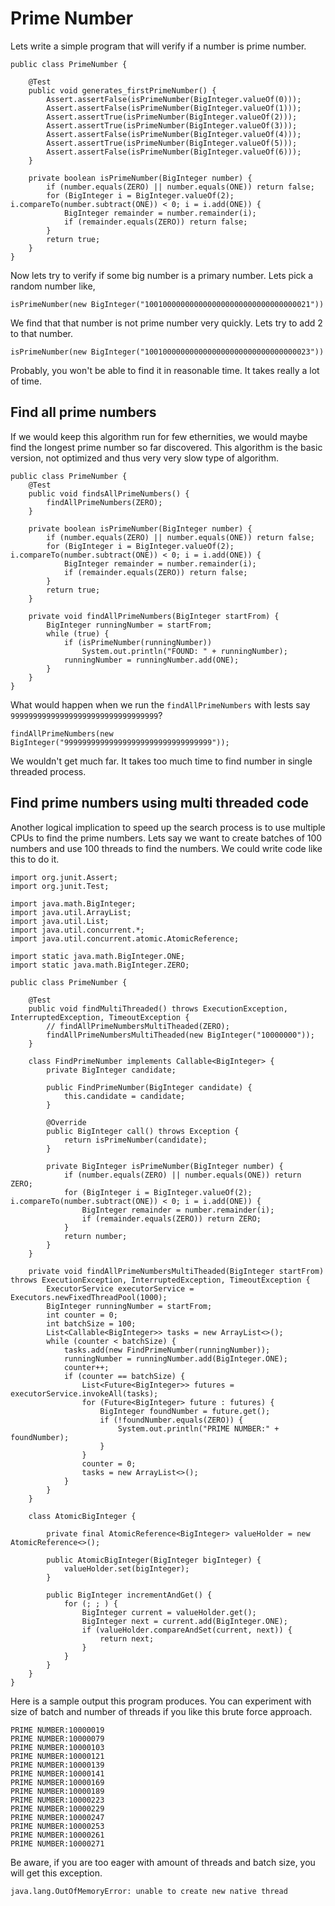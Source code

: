 # Prime Number

Lets write a simple program that will verify if a number is prime number.

```
public class PrimeNumber {

    @Test
    public void generates_firstPrimeNumber() {
        Assert.assertFalse(isPrimeNumber(BigInteger.valueOf(0)));
        Assert.assertFalse(isPrimeNumber(BigInteger.valueOf(1)));
        Assert.assertTrue(isPrimeNumber(BigInteger.valueOf(2)));
        Assert.assertTrue(isPrimeNumber(BigInteger.valueOf(3)));
        Assert.assertFalse(isPrimeNumber(BigInteger.valueOf(4)));
        Assert.assertTrue(isPrimeNumber(BigInteger.valueOf(5)));
        Assert.assertFalse(isPrimeNumber(BigInteger.valueOf(6)));
    }

    private boolean isPrimeNumber(BigInteger number) {
        if (number.equals(ZERO) || number.equals(ONE)) return false;
        for (BigInteger i = BigInteger.valueOf(2); i.compareTo(number.subtract(ONE)) < 0; i = i.add(ONE)) {
            BigInteger remainder = number.remainder(i);
            if (remainder.equals(ZERO)) return false;
        }
        return true;
    }
}
```

Now lets try to verify if some big number is a primary number. Lets pick a random number like,

```
isPrimeNumber(new BigInteger("1001000000000000000000000000000000021"))
```

We find that that number is not prime number very quickly. Lets try to add 2 to that number.

```
isPrimeNumber(new BigInteger("1001000000000000000000000000000000023"))
```

Probably, you won't be able to find it in reasonable time. It takes really a lot of time.

## Find all prime numbers

If we would keep this algorithm run for few ethernities, we would maybe find the longest prime number so far discovered. This algorithm is the basic version, not optimized and thus very very slow type of algorithm.

```
public class PrimeNumber {
    @Test
    public void findsAllPrimeNumbers() {
        findAllPrimeNumbers(ZERO);
    }

    private boolean isPrimeNumber(BigInteger number) {
        if (number.equals(ZERO) || number.equals(ONE)) return false;
        for (BigInteger i = BigInteger.valueOf(2); i.compareTo(number.subtract(ONE)) < 0; i = i.add(ONE)) {
            BigInteger remainder = number.remainder(i);
            if (remainder.equals(ZERO)) return false;
        }
        return true;
    }

    private void findAllPrimeNumbers(BigInteger startFrom) {
        BigInteger runningNumber = startFrom;
        while (true) {
            if (isPrimeNumber(runningNumber))
                System.out.println("FOUND: " + runningNumber);
            runningNumber = runningNumber.add(ONE);
        }
    }
}
```

What would happen when we run the `findAllPrimeNumbers` with lests say `999999999999999999999999999999999`?

```
findAllPrimeNumbers(new BigInteger("999999999999999999999999999999999"));
```

We wouldn't get much far. It takes too much time to find number in single threaded process.

## Find prime numbers using multi threaded code

Another logical implication to speed up the search process is to use multiple CPUs to find the prime numbers. Lets say we want to create batches of 100 numbers and use 100 threads to find the numbers. We could write code like this to do it.

```
import org.junit.Assert;
import org.junit.Test;

import java.math.BigInteger;
import java.util.ArrayList;
import java.util.List;
import java.util.concurrent.*;
import java.util.concurrent.atomic.AtomicReference;

import static java.math.BigInteger.ONE;
import static java.math.BigInteger.ZERO;

public class PrimeNumber {

    @Test
    public void findMultiThreaded() throws ExecutionException, InterruptedException, TimeoutException {
        // findAllPrimeNumbersMultiTheaded(ZERO);
        findAllPrimeNumbersMultiTheaded(new BigInteger("10000000"));
    }

    class FindPrimeNumber implements Callable<BigInteger> {
        private BigInteger candidate;

        public FindPrimeNumber(BigInteger candidate) {
            this.candidate = candidate;
        }

        @Override
        public BigInteger call() throws Exception {
            return isPrimeNumber(candidate);
        }

        private BigInteger isPrimeNumber(BigInteger number) {
            if (number.equals(ZERO) || number.equals(ONE)) return ZERO;
            for (BigInteger i = BigInteger.valueOf(2); i.compareTo(number.subtract(ONE)) < 0; i = i.add(ONE)) {
                BigInteger remainder = number.remainder(i);
                if (remainder.equals(ZERO)) return ZERO;
            }
            return number;
        }
    }

    private void findAllPrimeNumbersMultiTheaded(BigInteger startFrom) throws ExecutionException, InterruptedException, TimeoutException {
        ExecutorService executorService = Executors.newFixedThreadPool(1000);
        BigInteger runningNumber = startFrom;
        int counter = 0;
        int batchSize = 100;
        List<Callable<BigInteger>> tasks = new ArrayList<>();
        while (counter < batchSize) {
            tasks.add(new FindPrimeNumber(runningNumber));
            runningNumber = runningNumber.add(BigInteger.ONE);
            counter++;
            if (counter == batchSize) {
                List<Future<BigInteger>> futures = executorService.invokeAll(tasks);
                for (Future<BigInteger> future : futures) {
                    BigInteger foundNumber = future.get();
                    if (!foundNumber.equals(ZERO)) {
                        System.out.println("PRIME NUMBER:" + foundNumber);
                    }
                }
                counter = 0;
                tasks = new ArrayList<>();
            }
        }
    }

    class AtomicBigInteger {

        private final AtomicReference<BigInteger> valueHolder = new AtomicReference<>();

        public AtomicBigInteger(BigInteger bigInteger) {
            valueHolder.set(bigInteger);
        }

        public BigInteger incrementAndGet() {
            for (; ; ) {
                BigInteger current = valueHolder.get();
                BigInteger next = current.add(BigInteger.ONE);
                if (valueHolder.compareAndSet(current, next)) {
                    return next;
                }
            }
        }
    }
}
```

Here is a sample output this program produces. You can experiment with size of batch and number of threads if you like this brute force approach.

```
PRIME NUMBER:10000019
PRIME NUMBER:10000079
PRIME NUMBER:10000103
PRIME NUMBER:10000121
PRIME NUMBER:10000139
PRIME NUMBER:10000141
PRIME NUMBER:10000169
PRIME NUMBER:10000189
PRIME NUMBER:10000223
PRIME NUMBER:10000229
PRIME NUMBER:10000247
PRIME NUMBER:10000253
PRIME NUMBER:10000261
PRIME NUMBER:10000271
```

Be aware, if you are too eager with amount of threads and batch size, you will get this exception.

```
java.lang.OutOfMemoryError: unable to create new native thread
```



